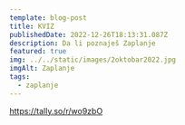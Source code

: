 ```yaml
---
template: blog-post
title: KVIZ
publishedDate: 2022-12-26T18:13:31.087Z
description: Da li poznaješ Zaplanje
featured: true
img: ../../static/images/2oktobar2022.jpg
imgAlt: Zaplanje
tags:
  - zaplanje
---
```

https://tally.so/r/wo9zbO